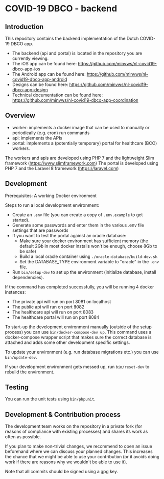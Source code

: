 # COVID-19 DBCO - backend

## Introduction
This repository contains the backend implementation of the Dutch COVID-19 DBCO app.

* The backend (api and portal) is located in the repository you are currently viewing.
* The iOS app can be found here: https://github.com/minvws/nl-covid19-dbco-app-ios
* The Android app can be found here: https://github.com/minvws/nl-covid19-dbco-app-android
* Designs can be found here: https://github.com/minvws/nl-covid19-dbco-app-design
* Technical documentation can be found here: https://github.com/minvws/nl-covid19-dbco-app-coordination

## Overview

* worker: implements a docker image that can be used to manually or periodically (e.g. cron) run commands
* api: implements the APIs 
* portal: implements a (potentially temporary) portal for healthcare (BCO) workers.

The workers and apis are developed using PHP 7 and the lightweight Slim framework (https://www.slimframework.com)
The portal is developed using PHP 7 and the Laravel 8 framework (https://laravel.com)

## Development

Prerequisites: A working Docker environment

Steps to run a local development environment:

- Create an `.env` file (you can create a copy of `.env.example` to get started). 
- Generate some passwords and enter them in the various .env file settings that are passwords
- If you want to test the portal against an oracle database:
  - Make sure your docker environment has sufficient memory (the default 2Gb in most docker installs won't be enough, choose 8Gb to be safe)
  - Build a local oracle container using `./oracle-database/build-dev.sh`.
  - Set the DATABASE_TYPE environment variable to "oracle" in the `.env` file. 
- Run `bin/setup-dev` to set up the environment (initialize database, install dependencies).

If the command has completed successfully, you will be running 4 docker instances:
* The private api will run on port 8081 on localhost
* The public api will run on port 8082
* The healthcare api will run on port 8083
* The healthcare portal will run on port 8084

To start-up the development environment manually (outside of the setup process) you can use
`bin/docker-compose-dev up`. This command uses a docker-compose wrapper script that makes sure the
correct database is attached and adds some other development specific settings. 

To update your environment (e.g. run database migrations etc.) you can use `bin/update-dev`.

If your development environment gets messed up, run `bin/reset-dev` to rebuild the environment.

## Testing

You can run the unit tests using `bin/phpunit`. 

## Development & Contribution process

The development team works on the repository in a private fork (for reasons of compliance with existing processes) and shares its work as often as possible.

If you plan to make non-trivial changes, we recommend to open an issue beforehand where we can discuss your planned changes.
This increases the chance that we might be able to use your contribution (or it avoids doing work if there are reasons why we wouldn't be able to use it).

Note that all commits should be signed using a gpg key.

